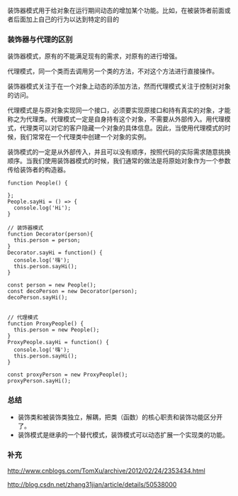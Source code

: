 装饰器模式用于给对象在运行期间动态的增加某个功能。比如，在被装饰者前面或者后面加上自己的行为以达到特定的目的

### 装饰器与代理的区别

装饰器模式，原有的不能满足现有的需求，对原有的进行增强。

代理模式，同一个类而去调用另一个类的方法，不对这个方法进行直接操作。

装饰器模式关注于在一个对象上动态的添加方法，然而代理模式关注于控制对对象的访问。

代理模式是与原对象实现同一个接口，必须要实现原接口和持有真实的对象，才能称之为代理类。代理模式一定是自身持有这个对象，不需要从外部传入。用代理模式，代理类可以对它的客户隐藏一个对象的具体信息。因此，当使用代理模式的时候，我们常常在一个代理类中创建一个对象的实例。

装饰模式的一定是从外部传入，并且可以没有顺序，按照代码的实际需求随意挑换顺序。当我们使用装饰器模式的时候，我们通常的做法是将原始对象作为一个参数传给装饰者的构造器。

```
function People() {

};
People.sayHi = () => {
  console.log('Hi');
}

// 装饰器模式
function Decorator(person){
  this.person = person;
}
Decorator.sayHi = function() {
  console.log('嗨');
  this.person.sayHi();
}

const person = new People();
const decoPerson = new Decorator(person);
decoPerson.sayHi();


// 代理模式
function ProxyPeople() {
  this.person = new People();
}
ProxyPeople.sayHi = function() {
  console.log('嗨');
  this.person.sayHi();
}

const proxyPerson = new ProxyPeople();
proxyPerson.sayHi();

```
### 总结

- 装饰类和被装饰类独立，解耦，把类（函数）的核心职责和装饰功能区分开了。
- 装饰模式是继承的一个替代模式，装饰模式可以动态扩展一个实现类的功能。

### 补充

http://www.cnblogs.com/TomXu/archive/2012/02/24/2353434.html

http://blog.csdn.net/zhang31jian/article/details/50538000
